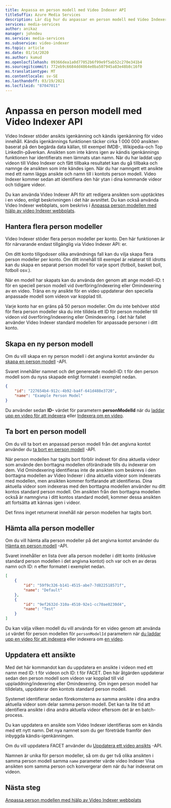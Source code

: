 ```yaml
---
title: Anpassa en person modell med Video Indexer API
titleSuffix: Azure Media Services
description: Lär dig hur du anpassar en person modell med Video Indexer API.
services: media-services
author: anikaz
manager: johndeu
ms.service: media-services
ms.subservice: video-indexer
ms.topic: article
ms.date: 01/14/2020
ms.author: kumud
ms.openlocfilehash: 09366dea1a0d77052b6f99e9f5ab52c270e341b4
ms.sourcegitcommit: 772eb9c6684dd4864e0ba507945a83e48b8c16f0
ms.translationtype: MT
ms.contentlocale: sv-SE
ms.lasthandoff: 03/19/2021
ms.locfileid: "87047011"
---
```

# <a name="customize-a-person-model-with-the-video-indexer-api"></a>Anpassa en person modell med Video Indexer API

Video Indexer stöder ansikts igenkänning och kändis igenkänning för video innehåll. Kändis igenkännings funktionen täcker cirka 1 000 000 ansikten baserat på den begärda data källan, till exempel IMDB-, Wikipedia-och Top LinkedIn-påverkan. Ansikten som inte känns igen av kändis igenkännings funktionen har identifierats men lämnats utan namn. När du har laddat upp videon till Video Indexer och fått tillbaka resultatet kan du gå tillbaka och namnge de ansikten som inte kändes igen. När du har namngett ett ansikte med ett namn läggs ansikte och namn till i kontots person modell. Video Indexer kommer sedan att identifiera den här ytan i dina kommande videor och tidigare videor.

Du kan använda Video Indexer API för att redigera ansikten som upptäcktes i en video, enligt beskrivningen i det här avsnittet. Du kan också använda Video Indexer webbplats, som beskrivs i [Anpassa person modellen med hjälp av video Indexer webbplats](customize-person-model-with-api.md).

## <a name="managing-multiple-person-models"></a>Hantera flera person modeller

Video Indexer stöder flera person modeller per konto. Den här funktionen är för närvarande endast tillgänglig via Video Indexer API: er.

Om ditt konto tillgodoser olika användnings fall kan du vilja skapa flera person modeller per konto. Om ditt innehåll till exempel är relaterat till idrotts kan du skapa en separat person modell för varje sport (fotboll, basket boll, fotboll osv.).

När en modell har skapats kan du använda den genom att ange modell-ID: t för en speciell person modell vid överföring/indexering eller Omindexering av en video. Träna en ny ansikte för en video uppdaterar den speciella anpassade modell som videon var kopplad till.

Varje konto har en gräns på 50 person modeller. Om du inte behöver stöd för flera person modeller ska du inte tilldela ett ID för person modeller till videon vid överföring/indexering eller Omindexering. I det här fallet använder Video Indexer standard modellen för anpassade personer i ditt konto.

## <a name="create-a-new-person-model"></a>Skapa en ny person modell

Om du vill skapa en ny person modell i det angivna kontot använder du [skapa en person modell](https://api-portal.videoindexer.ai/docs/services/operations/operations/Create-Person-Model?) -API.

Svaret innehåller namnet och det genererade modell-ID: t för den person modell som du nyss skapade enligt formatet i exemplet nedan.

```json
{
    "id": "227654b4-912c-4b92-ba4f-641d488e3720",
    "name": "Example Person Model"
}
```

Du använder sedan **ID-** värdet för parametern **personModelId** när du [laddar upp en video för att indexera](https://api-portal.videoindexer.ai/docs/services/operations/operations/Upload-video?) eller [Indexera om en video](https://api-portal.videoindexer.ai/docs/services/operations/operations/Re-index-video?).

## <a name="delete-a-person-model"></a>Ta bort en person modell

Om du vill ta bort en anpassad person modell från det angivna kontot använder du [ta bort en person modell](https://api-portal.videoindexer.ai/docs/services/operations/operations/Delete-Person-Model?) -API.

När person modellen har tagits bort förblir indexet för dina aktuella videor som använde den borttagna modellen oförändrade tills du indexerar om dem. Vid Omindexering identifieras inte de ansikten som beskrevs i den borttagna modellen av Video Indexer i dina aktuella videor som indexerats med modellen, men ansikten kommer fortfarande att identifieras. Dina aktuella videor som indexeras med den borttagna modellen använder nu ditt kontos standard person modell. Om ansikten från den borttagna modellen också är namngivna i ditt kontos standard modell, kommer dessa ansikten att fortsätta att kännas igen i videor.

Det finns inget returnerat innehåll när person modellen har tagits bort.

## <a name="get-all-person-models"></a>Hämta alla person modeller

Om du vill hämta alla person modeller på det angivna kontot använder du [Hämta en person modell](https://api-portal.videoindexer.ai/docs/services/operations/operations/Get-Person-Models?) -API.

Svaret innehåller en lista över alla person modeller i ditt konto (inklusive standard person modellen i det angivna kontot) och var och en av deras namn och ID: n efter formatet i exemplet nedan.

```json
[
    {
        "id": "59f9c326-b141-4515-abe7-7d822518571f",
        "name": "Default"
    }, 
    {
        "id": "9ef2632d-310a-4510-92e1-cc70ae0230d4",
        "name": "Test"
    }
]
```

Du kan välja vilken modell du vill använda för en video genom att använda `id` värdet för person modellen för `personModelId` parametern när [du laddar upp en video för att indexera](https://api-portal.videoindexer.ai/docs/services/operations/operations/Upload-video?) eller indexera om [en video](https://api-portal.videoindexer.ai/docs/services/operations/operations/Re-index-video?).

## <a name="update-a-face"></a>Uppdatera ett ansikte

Med det här kommandot kan du uppdatera en ansikte i videon med ett namn med ID: t för videon och ID: t för FACET. Den här åtgärden uppdaterar sedan den person modell som videon var kopplad till vid uppladdning/indexering eller Omindexering. Om ingen person modell har tilldelats, uppdaterar den kontots standard person modell.

Systemet identifierar sedan förekomsterna av samma ansikte i dina andra aktuella videor som delar samma person modell. Det kan ta lite tid att identifiera ansikte i dina andra aktuella videor eftersom det är en batch-process.

Du kan uppdatera en ansikte som Video Indexer identifieras som en kändis med ett nytt namn. Det nya namnet som du ger företräde framför den inbyggda kändis-igenkänningen.

Om du vill uppdatera FACET använder du [Uppdatera ett video ansikts](https://api-portal.videoindexer.ai/docs/services/operations/operations/Update-Video-Face?) -API.

Namnen är unika för person modeller, så om du ger två olika ansikten i samma person modell samma `name` parameter värde video Indexer Visa ansikten som samma person och konvergerar dem när du har indexerat om videon.

## <a name="next-steps"></a>Nästa steg

[Anpassa person modellen med hjälp av Video Indexer webbplats](customize-person-model-with-website.md)
